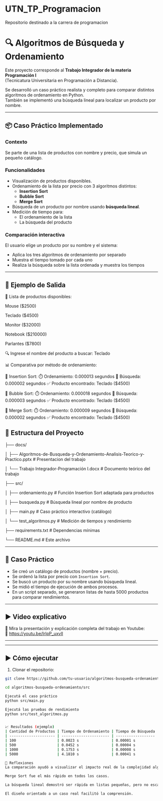 # UTN_TP_Programacion
Repositorio destinado a la carrera de programacion

# 🔍 Algoritmos de Búsqueda y Ordenamiento

Este proyecto corresponde al **Trabajo Integrador de la materia Programación I**  
(Tecnicatura Universitaria en Programación a Distancia).

Se desarrolló un caso práctico realista y completo para comparar distintos algoritmos de ordenamiento en Python.  
También se implementó una búsqueda lineal para localizar un producto por nombre.

---

## 📦 Caso Práctico Implementado

### Contexto

Se parte de una lista de productos con nombre y precio, que simula un pequeño catálogo.

### Funcionalidades

- Visualización de productos disponibles.
- Ordenamiento de la lista por precio con 3 algoritmos distintos:
  - **Insertion Sort**
  - **Bubble Sort**
  - **Merge Sort**
- Búsqueda de un producto por nombre usando **búsqueda lineal**.
- Medición de tiempo para:
  - El ordenamiento de la lista
  - La búsqueda del producto

### Comparación interactiva

El usuario elige un producto por su nombre y el sistema:
- Aplica los tres algoritmos de ordenamiento por separado
- Muestra el tiempo tomado por cada uno
- Realiza la búsqueda sobre la lista ordenada y muestra los tiempos

---

## 🧪 Ejemplo de Salida
🛒 Lista de productos disponibles:

Mouse ($2500)

Teclado ($4500)

Monitor ($32000)

Notebook ($210000)

Parlantes ($7800)

🔍 Ingrese el nombre del producto a buscar: Teclado

📊 Comparativa por método de ordenamiento:

🔧 Insertion Sort:
⏱️ Ordenamiento: 0.000013 segundos
🔎 Búsqueda: 0.000002 segundos
✅ Producto encontrado: Teclado ($4500)

🔧 Bubble Sort:
⏱️ Ordenamiento: 0.000018 segundos
🔎 Búsqueda: 0.000003 segundos
✅ Producto encontrado: Teclado ($4500)

🔧 Merge Sort:
⏱️ Ordenamiento: 0.000009 segundos
🔎 Búsqueda: 0.000002 segundos
✅ Producto encontrado: Teclado ($4500)

## 📂 Estructura del Proyecto

├── docs/

│ ├── Algoritmos-de-Busqueda-y-Ordenamiento-Analisis-Teorico-y-Practico.pptx # Presentacion del trabajo
    
│ └── Trabajo Integrador-Programación I.docx # Documento teórico del trabajo

├── src/

│ ├── ordenamiento.py # Función Insertion Sort adaptada para productos

│ ├── busqueda.py # Búsqueda lineal por nombre de producto

│ ├── main.py # Caso práctico interactivo (catálogo)

│ └── test_algoritmos.py # Medición de tiempos y rendimiento

├── requirements.txt # Dependencias mínimas

└── README.md # Este archivo

---

## 🧪 Caso Práctico

- Se creó un catálogo de productos (nombre + precio).
- Se ordenó la lista por precio con `Insertion Sort`.
- Se buscó un producto por su nombre usando búsqueda lineal.
- Se midió el tiempo de ejecución de ambos procesos.
- En un script separado, se generaron listas de hasta 5000 productos para comparar rendimientos.

---

## ▶️ Video explicativo

🎥 Mira la presentación y explicación completa del trabajo en Youtube:  
🔗 https://youtu.be/IrlpP_uxvlI

---

---

## ▶️ Cómo ejecutar

1. Clonar el repositorio:
```bash
git clone https://github.com/tu-usuario/algoritmos-busqueda-ordenamiento.git

cd algoritmos-busqueda-ordenamiento/src

Ejecutá el caso práctico
python src/main.py

Ejecutá las pruebas de rendimiento
python src/test_algoritmos.py


📈 Resultados (ejemplo)
| Cantidad de Productos | Tiempo de Ordenamiento | Tiempo de Búsqueda |
| --------------------- | ---------------------- | ------------------ |
| 100                   | 0.0023 s               | 0.00001 s          |
| 500                   | 0.0452 s               | 0.00004 s          |
| 1000                  | 0.1753 s               | 0.00008 s          |
| 5000                  | 4.1810 s               | 0.00041 s          |

🧠 Reflexiones
La comparación ayudó a visualizar el impacto real de la complejidad algorítmica.

Merge Sort fue el más rápido en todos los casos.

La búsqueda lineal demostró ser rápida en listas pequeñas, pero no escalable.

El diseño orientado a un caso real facilitó la comprensión.
